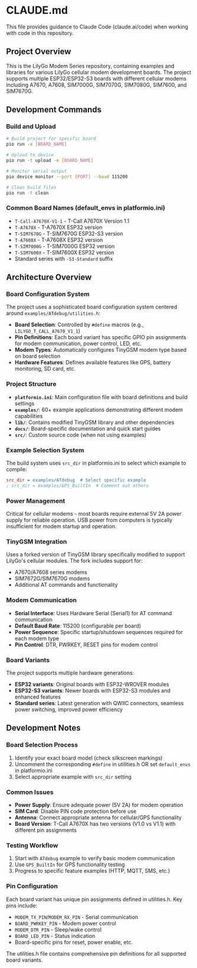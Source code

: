 # CLAUDE.md

This file provides guidance to Claude Code (claude.ai/code) when working with code in this repository.

## Project Overview

This is the LilyGo Modem Series repository, containing examples and libraries for various LilyGo cellular modem development boards. The project supports multiple ESP32/ESP32-S3 boards with different cellular modems including A7670, A7608, SIM7000G, SIM7070G, SIM7080G, SIM7600, and SIM7670G.

## Development Commands

### Build and Upload
```bash
# Build project for specific board
pio run -e [BOARD_NAME]

# Upload to device
pio run -t upload -e [BOARD_NAME]

# Monitor serial output
pio device monitor --port [PORT] --baud 115200

# Clean build files
pio run -t clean
```

### Common Board Names (default_envs in platformio.ini)
- `T-Call-A7670X-V1-1` - T-Call A7670X Version 1.1
- `T-A7670X` - T-A7670X ESP32 version
- `T-SIM7670G` - T-SIM7670G ESP32-S3 version
- `T-A7608X` - T-A7608X ESP32 version
- `T-SIM7000G` - T-SIM7000G ESP32 version
- `T-SIM7600X` - T-SIM7600X ESP32 version
- Standard series with `-S3-Standard` suffix

## Architecture Overview

### Board Configuration System
The project uses a sophisticated board configuration system centered around `examples/ATdebug/utilities.h`:

- **Board Selection**: Controlled by `#define` macros (e.g., `LILYGO_T_CALL_A7670_V1_1`)
- **Pin Definitions**: Each board variant has specific GPIO pin assignments for modem communication, power control, LED, etc.
- **Modem Types**: Automatically configures TinyGSM modem type based on board selection
- **Hardware Features**: Defines available features like GPS, battery monitoring, SD card, etc.

### Project Structure
- **`platformio.ini`**: Main configuration file with board definitions and build settings
- **`examples/`**: 60+ example applications demonstrating different modem capabilities
- **`lib/`**: Contains modified TinyGSM library and other dependencies
- **`docs/`**: Board-specific documentation and quick start guides
- **`src/`**: Custom source code (when not using examples)

### Example Selection System
The build system uses `src_dir` in platformio.ini to select which example to compile:
```ini
src_dir = examples/ATdebug  # Select specific example
; src_dir = examples/GPS_BuiltIn  # Comment out others
```

### Power Management
Critical for cellular modems - most boards require external 5V 2A power supply for reliable operation. USB power from computers is typically insufficient for modem startup and operation.

### TinyGSM Integration
Uses a forked version of TinyGSM library specifically modified to support LilyGo's cellular modules. The fork includes support for:
- A7670/A7608 series modems
- SIM7672G/SIM7670G modems
- Additional AT commands and functionality

### Modem Communication
- **Serial Interface**: Uses Hardware Serial (Serial1) for AT command communication
- **Default Baud Rate**: 115200 (configurable per board)
- **Power Sequence**: Specific startup/shutdown sequences required for each modem type
- **Pin Control**: DTR, PWRKEY, RESET pins for modem control

### Board Variants
The project supports multiple hardware generations:
- **ESP32 variants**: Original boards with ESP32-WROVER modules
- **ESP32-S3 variants**: Newer boards with ESP32-S3 modules and enhanced features
- **Standard series**: Latest generation with QWIIC connectors, seamless power switching, improved power efficiency

## Development Notes

### Board Selection Process
1. Identify your exact board model (check silkscreen markings)
2. Uncomment the corresponding `#define` in utilities.h OR set `default_envs` in platformio.ini
3. Select appropriate example with `src_dir` setting

### Common Issues
- **Power Supply**: Ensure adequate power (5V 2A) for modem operation
- **SIM Card**: Disable PIN code protection before use
- **Antenna**: Connect appropriate antenna for cellular/GPS functionality
- **Board Version**: T-Call A7670X has two versions (V1.0 vs V1.1) with different pin assignments

### Testing Workflow
1. Start with `ATdebug` example to verify basic modem communication
2. Use `GPS_BuiltIn` for GPS functionality testing
3. Progress to specific feature examples (HTTP, MQTT, SMS, etc.)

### Pin Configuration
Each board variant has unique pin assignments defined in utilities.h. Key pins include:
- `MODEM_TX_PIN`/`MODEM_RX_PIN` - Serial communication
- `BOARD_PWRKEY_PIN` - Modem power control
- `MODEM_DTR_PIN` - Sleep/wake control
- `BOARD_LED_PIN` - Status indication
- Board-specific pins for reset, power enable, etc.

The utilities.h file contains comprehensive pin definitions for all supported board variants.